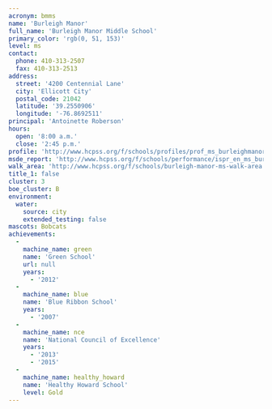 ```yaml
---
acronym: bmms
name: 'Burleigh Manor'
full_name: 'Burleigh Manor Middle School'
primary_color: 'rgb(0, 51, 153)'
level: ms
contact:
  phone: 410-313-2507
  fax: 410-313-2513
address:
  street: '4200 Centennial Lane'
  city: 'Ellicott City'
  postal_code: 21042
  latitude: '39.2550906'
  longitude: '-76.8692511'
principal: 'Antoinette Roberson'
hours:
  open: '8:00 a.m.'
  close: '2:45 p.m.'
profile: 'http://www.hcpss.org/f/schools/profiles/prof_ms_burleighmanor.pdf'
msde_report: 'http://www.hcpss.org/f/schools/performance/ispr_en_ms_burleighmanor.pdf'
walk_area: 'http://www.hcpss.org/f/schools/burleigh-manor-ms-walk-area.pdf'
title_1: false
cluster: 3
boe_cluster: B
environment:
  water:
    source: city
    extended_testing: false
mascots: Bobcats
achievements:
  -
    machine_name: green
    name: 'Green School'
    url: null
    years:
      - '2012'
  -
    machine_name: blue
    name: 'Blue Ribbon School'
    years:
      - '2007'
  -
    machine_name: nce
    name: 'National Council of Excellence'
    years:
      - '2013'
      - '2015'
  -
    machine_name: healthy_howard
    name: 'Healthy Howard School'
    level: Gold
---
```

